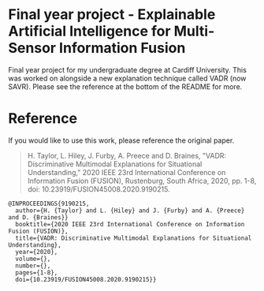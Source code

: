 # Final year project - Explainable Artificial Intelligence for Multi-Sensor Information Fusion

Final year project for my undergraduate degree at Cardiff University. This was worked on alongside a new explanation technique called VADR (now SAVR). Please see the reference at the bottom of the README for more.

# Reference

If you would like to use this work, please reference the original paper.

>H. Taylor, L. Hiley, J. Furby, A. Preece and D. Braines, "VADR: Discriminative Multimodal Explanations for Situational Understanding," 2020 IEEE 23rd International Conference on Information Fusion (FUSION), Rustenburg, South Africa, 2020, pp. 1-8, doi: 10.23919/FUSION45008.2020.9190215.




```
@INPROCEEDINGS{9190215,
  author={H. {Taylor} and L. {Hiley} and J. {Furby} and A. {Preece} and D. {Braines}}
  booktitle={2020 IEEE 23rd International Conference on Information Fusion (FUSION)},
  title={VADR: Discriminative Multimodal Explanations for Situational Understanding},
  year={2020},
  volume={},
  number={},
  pages={1-8},
  doi={10.23919/FUSION45008.2020.9190215}}
```
